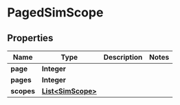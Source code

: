 

# PagedSimScope

## Properties

Name | Type | Description | Notes
------------ | ------------- | ------------- | -------------
**page** | **Integer** |  | 
**pages** | **Integer** |  | 
**scopes** | [**List&lt;SimScope&gt;**](SimScope.md) |  | 



